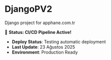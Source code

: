 # DjangoPV2

Django project for apphane.com.tr

🚀 **Status: CI/CD Pipeline Active!**




- **Deploy Status**: Testing automatic deployment
- **Last Update**: 23 Ağustos 2025
- **Environment**: Production Ready

